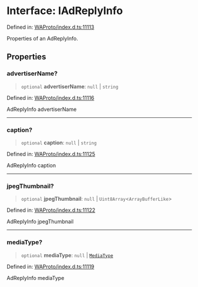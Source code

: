 # Interface: IAdReplyInfo

Defined in: [WAProto/index.d.ts:11113](https://github.com/Fokusdotid/bail/blob/043003e0dc220c8f52aef36f90c7026f3a192427/WAProto/index.d.ts#L11113)

Properties of an AdReplyInfo.

## Properties

### advertiserName?

> `optional` **advertiserName**: `null` \| `string`

Defined in: [WAProto/index.d.ts:11116](https://github.com/Fokusdotid/bail/blob/043003e0dc220c8f52aef36f90c7026f3a192427/WAProto/index.d.ts#L11116)

AdReplyInfo advertiserName

***

### caption?

> `optional` **caption**: `null` \| `string`

Defined in: [WAProto/index.d.ts:11125](https://github.com/Fokusdotid/bail/blob/043003e0dc220c8f52aef36f90c7026f3a192427/WAProto/index.d.ts#L11125)

AdReplyInfo caption

***

### jpegThumbnail?

> `optional` **jpegThumbnail**: `null` \| `Uint8Array`\<`ArrayBufferLike`\>

Defined in: [WAProto/index.d.ts:11122](https://github.com/Fokusdotid/bail/blob/043003e0dc220c8f52aef36f90c7026f3a192427/WAProto/index.d.ts#L11122)

AdReplyInfo jpegThumbnail

***

### mediaType?

> `optional` **mediaType**: `null` \| [`MediaType`](../namespaces/AdReplyInfo/enumerations/MediaType.md)

Defined in: [WAProto/index.d.ts:11119](https://github.com/Fokusdotid/bail/blob/043003e0dc220c8f52aef36f90c7026f3a192427/WAProto/index.d.ts#L11119)

AdReplyInfo mediaType
